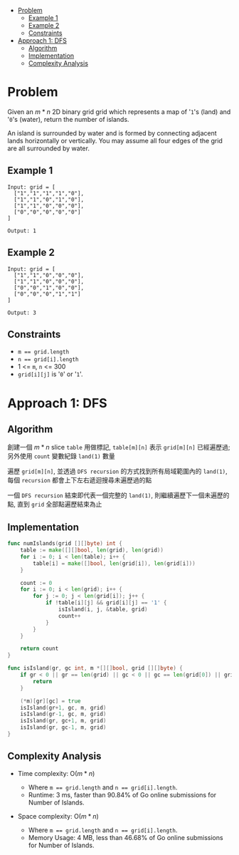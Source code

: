 - [Problem](#problem)
  - [Example 1](#example-1)
  - [Example 2](#example-2)
  - [Constraints](#constraints)
- [Approach 1: DFS](#approach-1-dfs)
  - [Algorithm](#algorithm)
  - [Implementation](#implementation)
  - [Complexity Analysis](#complexity-analysis)

# Problem

Given an $m*n$ 2D binary grid grid which represents a map of '`1`'s (land) and '`0`'s (water), return the number of islands.

An island is surrounded by water and is formed by connecting adjacent lands horizontally or vertically. You may assume all four edges of the grid are all surrounded by water.

## Example 1

```
Input: grid = [
  ["1","1","1","1","0"],
  ["1","1","0","1","0"],
  ["1","1","0","0","0"],
  ["0","0","0","0","0"]
]

Output: 1
```


## Example 2

```
Input: grid = [
  ["1","1","0","0","0"],
  ["1","1","0","0","0"],
  ["0","0","1","0","0"],
  ["0","0","0","1","1"]
]

Output: 3
```

## Constraints

- `m == grid.length`
- `n == grid[i].length`
- 1 <= `m`, `n` <= 300
- `grid[i][j]` is '`0`' or '`1`'.

# Approach 1: DFS

## Algorithm

創建一個 $m*n$ slice `table` 用做標記, `table[m][n]` 表示 `grid[m][n]` 已經遍歷過; 另外使用 `count` 變數紀錄 `land(1)` 數量

遍歷 `grid[m][n]`, 並透過 `DFS recursion` 的方式找到所有局域範圍內的 `land(1)`, 每個 `recursion` 都會上下左右遞迴搜尋未遍歷過的點

一個 `DFS recursion` 結束即代表一個完整的 `land(1)`, 則繼續遍歷下一個未遍歷的點, 直到 `grid` 全部點遍歷結束為止

## Implementation

```go
func numIslands(grid [][]byte) int {
	table := make([][]bool, len(grid), len(grid))
	for i := 0; i < len(table); i++ {
		table[i] = make([]bool, len(grid[i]), len(grid[i]))
	}

	count := 0
	for i := 0; i < len(grid); i++ {
		for j := 0; j < len(grid[i]); j++ {
			if !table[i][j] && grid[i][j] == '1' {
				isIsland(i, j, &table, grid)
				count++
			}
		}
	}

	return count
}

func isIsland(gr, gc int, m *[][]bool, grid [][]byte) {
	if gr < 0 || gr == len(grid) || gc < 0 || gc == len(grid[0]) || grid[gr][gc] == '0' || (*m)[gr][gc] {
		return
	}

	(*m)[gr][gc] = true
	isIsland(gr+1, gc, m, grid)
	isIsland(gr-1, gc, m, grid)
	isIsland(gr, gc+1, m, grid)
	isIsland(gr, gc-1, m, grid)
}
```

## Complexity Analysis

- Time complexity: O($m*n$)
  - Where `m == grid.length` and `n == grid[i].length`.
  - Runtime: 3 ms, faster than 90.84% of Go online submissions for Number of Islands.

- Space complexity: O($m*n$)
  - Where `m == grid.length` and `n == grid[i].length`.
  - Memory Usage: 4 MB, less than 46.68% of Go online submissions for Number of Islands.
